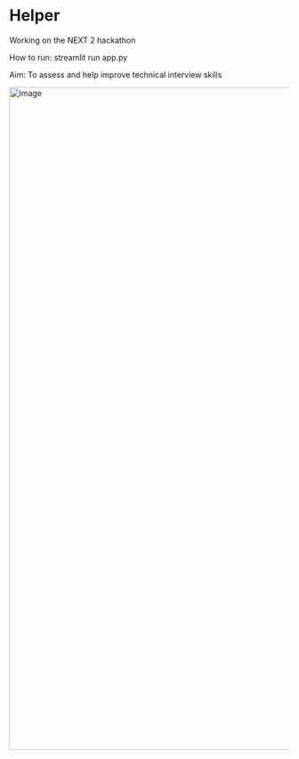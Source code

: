 # Helper
Working on the NEXT 2 hackathon 

How to run:
streamlit run app.py

Aim:
To assess and help improve technical interview skills

<img width="1190" alt="image" src="https://github.com/user-attachments/assets/b2dbf60a-2d7a-4d9b-ae3d-38602cd49109">
